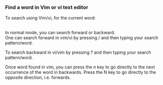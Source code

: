 ### Find a word in Vim or vi text editor
To search using Vim/vi, for the current word:

<br>In normal mode, you can search forward or backward.
<br>One can search forward in vim/vi by pressing / and then typing your search pattern/word.
<p>To search backward in vi/vim by pressing ? and then typing your search pattern/word.
<p>Once word found in vim, you can press the n key to go directly to the next occurrence of the word in backwards. Press the N key to go directly to the opposite direction, i.e. forwards.
